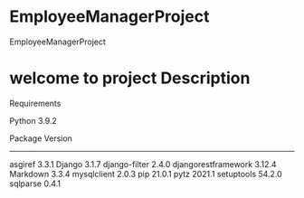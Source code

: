 # EmployeeManagerProject
EmployeeManagerProject


welcome to project Description 
==============================
Requirements

Python 3.9.2

Package             Version
------------------- -------
asgiref             3.3.1
Django              3.1.7
django-filter       2.4.0
djangorestframework 3.12.4
Markdown            3.3.4
mysqlclient         2.0.3
pip                 21.0.1
pytz                2021.1
setuptools          54.2.0
sqlparse            0.4.1
